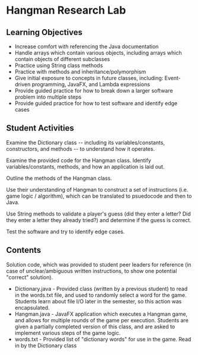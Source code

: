 # Hangman Research Lab

## Learning Objectives
- Increase comfort with referencing the Java documentation
- Handle arrays which contain various objects, including arrays which contain objects of different subclasses
- Practice using String class methods
- Practice with methods and inheritance/polymorphism
- Give initial exposure to concepts in future classes, including: Event-driven programming, JavaFX, and Lambda expressions
- Provide guided practice for how to break down a larger software problem into multiple steps
- Provide guided practice for how to test software and identify edge cases

## Student Activities
Examine the Dictionary class -- including its variables/constants, constructors, and methods -- to understand how it operates.

Examine the provided code for the Hangman class. Identify variables/constants, methods, and how an application is laid out.

Outline the methods of the Hangman class.

Use their understanding of Hangman to construct a set of instructions (i.e. game logic / algorithm), which can be translated to psuedocode and then to Java.

Use String methods to validate a player's guess (did they enter a letter? Did they enter a letter they already tried?) and determine if the guess is correct.

Test the software and try to identify edge cases.

## Contents
Solution code, which was provided to student peer leaders for reference (in case of unclear/ambiguous written instructions, to show one potential "correct" solution).

- Dictionary.java - Provided class (written by a previous student) to read in the words.txt file, and used to randomly select a word for the game. Students learn about file I/O later in the semester, so this action was encapsulated.
- Hangman.java - JavaFX application which executes a Hangman game, and allows for multiple rounds of the game per execution. Students are given a partially completed version of this class, and are asked to implement various steps of the game logic.
- words.txt - Provided list of "dictionary words" for use in the game. Read in by the Dictionary class